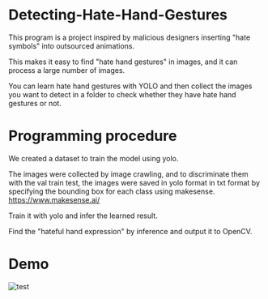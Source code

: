 # Detecting-Hate-Hand-Gestures
This program is a project inspired by malicious designers inserting "hate symbols" into outsourced animations.

This makes it easy to find "hate hand gestures" in images, and it can process a large number of images. 

You can learn hate hand gestures with YOLO and then collect the images you want to detect in a folder to check whether they have hate hand gestures or not.



# Programming procedure

We created a dataset to train the model using yolo.

The images were collected by image crawling, and to discriminate them with the val train test, the images were saved in yolo format in txt format by specifying the bounding box for each class using makesense.
https://www.makesense.ai/

Train it with yolo and infer the learned result.

Find the "hateful hand expression" by inference and output it to OpenCV.


# Demo
![test](https://github.com/gks7345/Detecting-Hate-Expression/assets/140896655/6b025a6e-fc8f-4a58-b394-d32362d5a04b)
